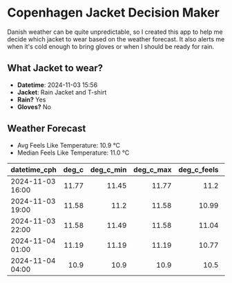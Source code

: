 
# Copenhagen Jacket Decision Maker

Danish weather can be quite unpredictable, so I created this app to help me decide which jacket to wear based on the weather forecast. 
It also alerts me when it's cold enough to bring gloves or when I should be ready for rain.

## What Jacket to wear?

- **Datetime**: 2024-11-03 15:56
- **Jacket**: Rain Jacket and T-shirt
- **Rain?** Yes
- **Gloves?** No

## Weather Forecast
- Avg Feels Like Temperature: 10.9 °C
- Median Feels Like Temperature: 11.0 °C

| datetime_cph     |   deg_c |   deg_c_min |   deg_c_max |   deg_c_feels | weather   | wind   | rain   |
|:-----------------|--------:|------------:|------------:|--------------:|:----------|:-------|:-------|
| 2024-11-03 16:00 |   11.77 |       11.45 |       11.77 |         11.2  | Clouds    | High   | None   |
| 2024-11-03 19:00 |   11.58 |       11.2  |       11.58 |         10.99 | Clouds    | High   | None   |
| 2024-11-03 22:00 |   11.58 |       11.49 |       11.58 |         11.04 | Rain      | High   | Low    |
| 2024-11-04 01:00 |   11.19 |       11.19 |       11.19 |         10.77 | Rain      | Low    | Low    |
| 2024-11-04 04:00 |   10.9  |       10.9  |       10.9  |         10.5  | Rain      | Low    | Low    |
        